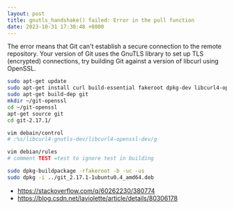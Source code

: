 ```yaml
---
layout: post
title: gnutls_handshake() failed: Error in the pull function
date: 2023-10-31 17:30:48 +0800
---
```


The error means that Git can't establish a secure connection to the remote repository. Your version of Git uses the GnuTLS library to set up TLS (encrypted) connections, try building Git against a version of libcurl using OpenSSL.

```sh
sudo apt-get update
sudo apt-get install curl build-essential fakeroot dpkg-dev libcurl4-openssl-dev
sudo apt-get build-dep git
mkdir ~/git-openssl
cd ~/git-openssl
apt-get source git
cd git-2.17.1/

vim debain/control
# :%s/libcurl4-gnutls-dev/libcurl4-openssl-dev/g

vim debian/rules
# comment TEST =test to ignore test in building

sudo dpkg-buildpackage -rfakeroot -b -uc -us
sudo dpkg -i ../git_2.17.1-1ubuntu0.4_amd64.deb
```

- <https://stackoverflow.com/q/60262230/380774>
- <https://blog.csdn.net/laviolette/article/details/80306178>
